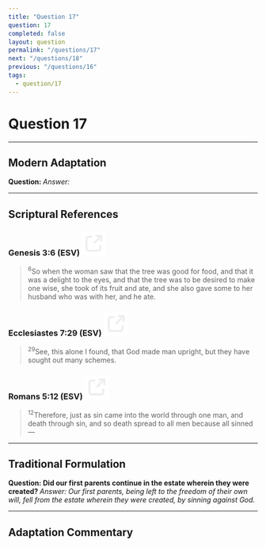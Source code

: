 ```yaml
---
title: "Question 17"
question: 17
completed: false
layout: question
permalink: "/questions/17"
next: "/questions/18"
previous: "/questions/16"
tags:
  - question/17
---
```

# Question 17
---
## Modern Adaptation
<strong>
    Question:
</strong>

<em>
    Answer:
</em>

---
## Scriptural References
### Genesis 3:6 (ESV) <a href="https://biblegateway.com/passage/?search=Genesis+3%3A6&version=ESV"><img src="/assets/svg/link.svg"/></a>
> <sup>6</sup>So when the woman saw that the tree was good for food, and that it was a delight to the eyes, and that the tree was to be desired to make one wise, she took of its fruit and ate, and she also gave some to her husband who was with her, and he ate.

### Ecclesiastes 7:29 (ESV) <a href="https://biblegateway.com/passage/?search=Ecclesiastes+7%3A29&version=ESV"><img src="/assets/svg/link.svg"/></a>
> <sup>29</sup>See, this alone I found, that God made man upright, but they have sought out many schemes.

### Romans 5:12 (ESV) <a href="https://biblegateway.com/passage/?search=Romans+5%3A12&version=ESV"><img src="/assets/svg/link.svg"/></a>
> <sup>12</sup>Therefore, just as sin came into the world through one man, and death through sin, and so death spread to all men because all sinned—

---
## Traditional Formulation
<strong>
    Question: Did our first parents continue in the estate wherein they were created?
</strong>

<em>
    Answer: Our first parents, being left to the freedom of their own will, fell from the estate wherein they were created, by sinning against God.
</em>

---
## Adaptation Commentary
